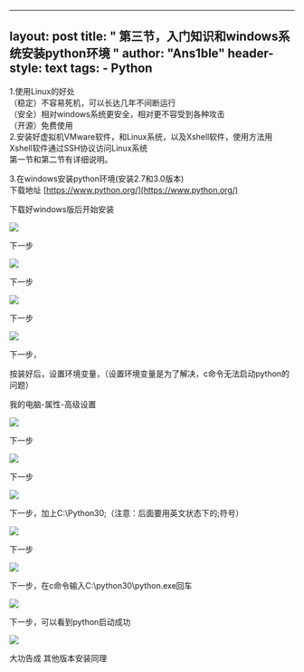 
---
layout: post
title: " 第三节，入门知识和windows系统安装python环境 "
author: "Ans1ble"
header-style: text
tags:
      - Python
---




1.使用Linux的好处  
（稳定）不容易死机，可以长达几年不间断运行  
（安全）相对windows系统更安全，相对更不容受到各种攻击  
（开源）免费使用  
2.安装好虚拟机VMware软件，和Linux系统，以及Xshell软件，使用方法用Xshell软件通过SSH协议访问Linux系统  
第一节和第二节有详细说明。

  
3.在windows安装python环境(安装2.7和3.0版本)  
下载地址 [https://www.python.org/](https://www.python.org/)

下载好windows版后开始安装

![](https://images2015.cnblogs.com/blog/955761/201605/955761-20160514134552734-515886427.png)



下一步

![](https://images2015.cnblogs.com/blog/955761/201605/955761-20160514134644640-90393946.png)

下一步

![](https://images2015.cnblogs.com/blog/955761/201605/955761-20160514134718905-117438976.png)

下一步

![](https://images2015.cnblogs.com/blog/955761/201605/955761-20160514134750609-1147998952.png)

下一步，

按装好后，设置环境变量，（设置环境变量是为了解决，c命令无法启动python的问题）

我的电脑-属性-高级设置

![](https://images2015.cnblogs.com/blog/955761/201605/955761-20160514134843734-2076362261.png)

下一步

![](https://images2015.cnblogs.com/blog/955761/201605/955761-20160514134914577-358650821.png)

下一步

![](https://images2015.cnblogs.com/blog/955761/201605/955761-20160514135000296-297077698.png)

下一步，加上C:\Python30;（注意：后面要用英文状态下的;符号）

![](https://images2015.cnblogs.com/blog/955761/201605/955761-20160514135047468-156370721.png)



下一步

![](https://images2015.cnblogs.com/blog/955761/201605/955761-20160514135111718-1589940342.png)

下一步，在c命令输入C:\python30\python.exe回车

![](https://images2015.cnblogs.com/blog/955761/201605/955761-20160514135200421-511986297.png)

下一步，可以看到python启动成功

![](https://images2015.cnblogs.com/blog/955761/201605/955761-20160514135240859-1415619507.png)

大功告成    其他版本安装同理



